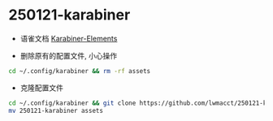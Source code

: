 # 250121-karabiner


- 语雀文档 [Karabiner-Elements](https://www.yuque.com/lwmacct/macos/karabiner)

- 删除原有的配置文件, 小心操作
```bash
cd ~/.config/karabiner && rm -rf assets
```

- 克隆配置文件
```bash
cd ~/.config/karabiner && git clone https://github.com/lwmacct/250121-karabiner.git
mv 250121-karabiner assets
```